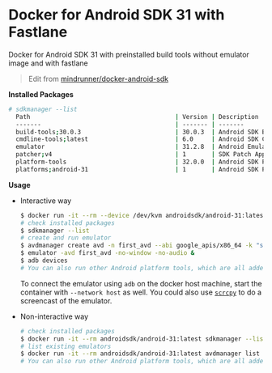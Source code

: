# Docker for Android SDK 31 with Fastlane

Docker for Android SDK 31 with preinstalled build tools without emulator image and with fastlane

> Edit from [mindrunner/docker-android-sdk](https://github.com/mindrunner/docker-android-sdk)

**Installed Packages**

```bash
# sdkmanager --list
  Path                                        | Version | Description                                | Location                                   
  -------                                     | ------- | -------                                    | -------                                         
  build-tools;30.0.3                          | 30.0.3  | Android SDK Build-Tools 30.0.3             | build-tools/30.0.3
  cmdline-tools;latest                        | 6.0     | Android SDK Command-line Tools (latest)    | cmdline-tools/latest                       
  emulator                                    | 31.2.8  | Android Emulator                           | emulator                                   
  patcher;v4                                  | 1       | SDK Patch Applier v4                       | patcher/v4                                 
  platform-tools                              | 32.0.0  | Android SDK Platform-Tools                 | platform-tools                             
  platforms;android-31                        | 1       | Android SDK Platform 31                    | platforms/android-31                       
```

**Usage**

- Interactive way

  ```bash
  $ docker run -it --rm --device /dev/kvm androidsdk/android-31:latest bash
  # check installed packages
  $ sdkmanager --list
  # create and run emulator
  $ avdmanager create avd -n first_avd --abi google_apis/x86_64 -k "system-images;android-31;google_apis;x86_64"
  $ emulator -avd first_avd -no-window -no-audio &
  $ adb devices
  # You can also run other Android platform tools, which are all added to the PATH environment variable
  ```

  To connect the emulator using `adb` on the docker host machine, start the container with `--network host` as well.
  You could also use [`scrcpy`](https://github.com/Genymobile/scrcpy) to do a screencast of the emulator.

- Non-interactive way

  ```bash
  # check installed packages
  $ docker run -it --rm androidsdk/android-31:latest sdkmanager --list
  # list existing emulators
  $ docker run -it --rm androidsdk/android-31:latest avdmanager list avd
  # You can also run other Android platform tools, which are all added to the PATH environment variable
  ```
